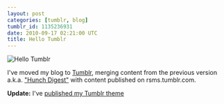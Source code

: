 ```yaml
---
layout: post
categories: [tumblr, blog]
tumblr_id: 1135236931
date: 2010-09-17 02:21:00 UTC
title: Hello Tumblr
---
```


![Hello Tumblr](http://farm5.static.flickr.com/4091/4997683492_b9ec1aa2d9_o.jpg)

I've moved my blog to [Tumblr](http://www.tumblr.com/), merging content from the previous version a.k.a. ["Hunch Digest"](http://hunch.se/stuff/hunch-digest-blog-archive/) with content published on rsms.tumblr.com.

**Update:** I've [published my Tumblr theme](http://rsms.me/2010/09/17/tumblr-theme.html)